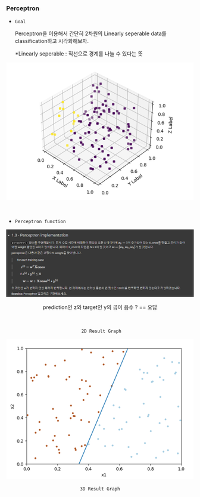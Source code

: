 ### Perceptron

- `Goal` 


    Perceptron을 이용해서 간단히 2차원의 Linearly seperable data를 classification하고 시각화해보자.
    
    *Linearly seperable : 직선으로 경계를 나눌 수 있다는 뜻 

<div align="center">

![img_2.png](img_2.png)

</div>

<br>

- `Perceptron function`

<div align="center">

![img.png](img.png)

prediction인 z와 target인 y의 곱이 음수 ? == 오답

<br>

` 2D Result Graph`

![img_1.png](img_1.png)

`3D Result Graph`

</div>



